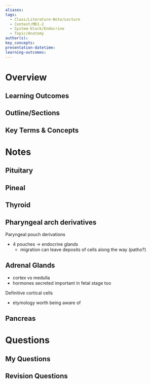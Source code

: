 ```yaml
---
aliases:
tags:
  - Class/Literature-Note/Lecture
  - Context/MD1-2
  - System-block/Endocrine
  - Topic/Anatomy
author(s):
key_concepts:
presentation-datetime:
learning-outcomes:
---
```



# Overview
## Learning Outcomes

## Outline/Sections

## Key Terms & Concepts


# Notes

## Pituitary


## Pineal

## Thyroid


## Pharyngeal arch derivatives



Paryngeal pouch derivations
- 4 pouches -> endocrine glands
	- migration can leave deposits of cells along the way (patho?)


## Adrenal Glands

- cortex vs medulla
- hormones secreted important in fetal stage too

Definitive cortical cells
- etymology worth being aware of


## Pancreas



# Questions

## My Questions
## Revision Questions




